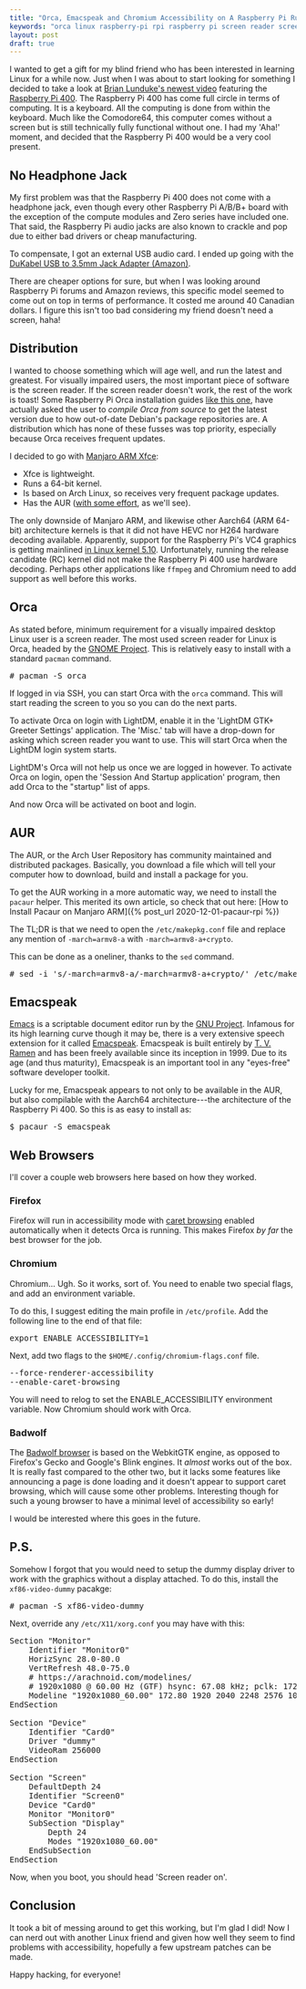 ```yaml
---
title: "Orca, Emacspeak and Chromium Accessibility on A Raspberry Pi Running Manjaro ARM"
keywords: "orca linux raspberry-pi rpi raspberry pi screen reader screen-reader 64 bit 64-bit 64bit aarch64 emacs emacspeak manjaro manjaro-arm manjaro-aarch64"
layout: post
draft: true
---
```


I wanted to get a gift for my blind friend who has been interested in learning Linux for a while now.
Just when I was about to start looking for something I decided to take a look at [Brian Lunduke's newest video](https://lbry.tv/@Lunduke:e/raspberry-pi-400-looks-rad:c) featuring the [Raspberry Pi 400](https://www.raspberrypi.org/products/raspberry-pi-400/?resellerType=home).
The Raspberry Pi 400 has come full circle in terms of computing.
It is a keyboard. All the computing is done from within the keyboard.
Much like the Comodore64, this computer comes without a screen but is still technically fully functional without one.
I had my 'Aha!' moment, and decided that the Raspberry Pi 400 would be a very cool present. 

## No Headphone Jack

My first problem was that the Raspberry Pi 400 does not come with a headphone jack,
even though every other Raspberry Pi A/B/B+ board with the exception of the compute modules and Zero series have included one.
That said, the Raspberry Pi audio jacks are also known to crackle and pop due to either bad drivers or cheap manufacturing.

To compensate, I got an external USB audio card.
I ended up going with the [DuKabel USB to 3.5mm Jack Adapter (Amazon)](https://www.amazon.ca/DuKabel-ProSeries-Mic-Supported-Headphone-External/dp/B07RS11M1T/).

There are cheaper options for sure, but when I was looking around Raspberry Pi forums and Amazon reviews, this specific model seemed to come out on top in terms of performance.
It costed me around 40 Canadian dollars.
I figure this isn't too bad considering my friend doesn't need a screen, haha!

## Distribution

I wanted to choose something which will age well, and run the latest and greatest.
For visually impaired users, the most important piece of software is the screen reader. If the screen reader doesn't work, the rest of the work is toast!
Some Raspberry Pi Orca installation guides [like this one](https://techesoterica.com/getting-the-orca-screen-reader-working-on-a-raspberry-pi-4-with-raspbian-buster-and-the-mate-desktop/),
have actually asked the user to _compile Orca from source_ to get the latest version due to how out-of-date Debian's package repositories are.
A distribution which has none of these fusses was top priority,
especially because Orca receives frequent updates.

I decided to go with [Manjaro ARM Xfce](https://manjaro.org/download/#raspberry-pi-4-xfce):

* Xfce is lightweight.
* Runs a 64-bit kernel.
* Is based on Arch Linux, so receives very frequent package updates.
* Has the AUR ([with some effort](#aur), as we'll see).

The only downside of Manjaro ARM, and likewise other Aarch64 (ARM 64-bit) architecture kernels is that it did not have HEVC nor H264 hardware decoding available.
Apparently, support for the Raspberry Pi's VC4 graphics is getting mainlined [in Linux kernel 5.10](https://www.debugpoint.com/2020/12/linux-kernel-5-10-features/).
Unfortunately, running the release candidate (RC) kernel did not make the Raspberry Pi 400 use hardware decoding.
Perhaps other applications like `ffmpeg` and Chromium need to add support as well before this works.

## Orca

As stated before, minimum requirement for a visually impaired desktop Linux user is a screen reader.
The most used screen reader for Linux is Orca, headed by the [GNOME Project](https://wiki.gnome.org/Projects/Orca).
This is relatively easy to install with a standard `pacman` command.

<pre class="terminal">
# pacman -S orca
</pre>

If logged in via SSH, you can start Orca with the `orca` command. This will start reading the screen to you so you can do the next parts.

To activate Orca on login with LightDM, enable it in the 'LightDM GTK+ Greeter Settings' application. The 'Misc.' tab will have a drop-down for asking which screen reader you want to use.
This will start Orca when the LightDM login system starts.

LightDM's Orca will not help us once we are logged in however.
To activate Orca on login, open the 'Session And Startup application' program, then add Orca to the "startup" list of apps.

And now Orca will be activated on boot and login.

## AUR

The AUR, or the Arch User Repository has community maintained and distributed packages.
Basically, you download a file which will tell your computer how to download, build and install a package for you.

To get the AUR working in a more automatic way, we need to install the `pacaur` helper.
This merited its own article, so check that out here:
[How to Install Pacaur on Manjaro ARM]({% post_url 2020-12-01-pacaur-rpi %})

The TL;DR is that we need to open the `/etc/makepkg.conf` file and replace any mention of `-march=armv8-a` with `-march=armv8-a+crypto`.

This can be done as a oneliner, thanks to the `sed` command.

<pre class="terminal">
# sed -i 's/-march=armv8-a/-march=armv8-a+crypto/' /etc/makepkg.conf
</pre>

## Emacspeak

[Emacs](https://www.gnu.org/software/emacs/) is a scriptable document editor run by the [GNU Project](https://gnu.org/).
Infamous for its high learning curve though it may be,
there is a very extensive speech extension for it called [Emacspeak](http://emacspeak.sourceforge.net/).
Emacspeak is built entirely by [T. V. Ramen](https://tvraman.github.io/vita/resume.html) and has been freely available since its inception in 1999.
Due to its age (and thus maturity), Emacspeak is an important tool in any "eyes-free" software developer toolkit.

Lucky for me, Emacspeak appears to not only to be available in the AUR,
but also compilable with the Aarch64 architecture---the architecture of the Raspberry Pi 400.
So this is as easy to install as:

<pre class="terminal">
$ pacaur -S emacspeak
</pre>

## Web Browsers

I'll cover a couple web browsers here based on how they worked.

### Firefox

Firefox will run in accessibility mode with [caret browsing](https://en.wikipedia.org/wiki/Caret_navigation) enabled automatically when it detects Orca is running.
This makes Firefox _by far_ the best browser for the job.

### Chromium

Chromium... Ugh. So it works, sort of.
You need to enable two special flags, and add an environment variable.

To do this, I suggest editing the main profile in `/etc/profile`.
Add the following line to the end of that file:

<pre class="file">
export ENABLE_ACCESSIBILITY=1
</pre>

Next, add two flags to the `$HOME/.config/chromium-flags.conf` file.

<pre class="file">
--force-renderer-accessibility
--enable-caret-browsing
</pre>

You will need to relog to set the ENABLE_ACCESSIBILITY environment variable. Now Chromium should work with Orca.

### Badwolf

The [Badwolf browser](https://www.mankier.com/1/badwolf)
is based on the WebkitGTK engine, as opposed to Firefox's Gecko and Google's Blink engines.
It _almost_ works out of the box. It is really fast compared to the other two,
but it lacks some features like announcing a page is done loading and it doesn't appear to support caret browsing,
which will cause some other problems.
Interesting though for such a young browser to have a minimal level of accessibility so early!

I would be interested where this goes in the future.

## P.S.

Somehow I forgot that you would need to setup the dummy display driver to work with the graphics without a display attached.
To do this, install the `xf86-video-dummy` pacakge:
<pre class="terminal">
# pacman -S xf86-video-dummy
</pre>

Next, override any `/etc/X11/xorg.conf` you may have with this:

<pre class="file">
Section "Monitor"
	Identifier "Monitor0"
	HorizSync 28.0-80.0
	VertRefresh 48.0-75.0
	# https://arachnoid.com/modelines/
	# 1920x1080 @ 60.00 Hz (GTF) hsync: 67.08 kHz; pclk: 172.80 MHz
	Modeline "1920x1080_60.00" 172.80 1920 2040 2248 2576 1080 1081 1084 1118 -HSync +Vsync
EndSection

Section "Device"
	Identifier "Card0"
	Driver "dummy"
	VideoRam 256000
EndSection

Section "Screen"
	DefaultDepth 24
	Identifier "Screen0"
	Device "Card0"
	Monitor "Monitor0"
	SubSection "Display"
		Depth 24
		Modes "1920x1080_60.00"
	EndSubSection
EndSection
</pre>

Now, when you boot, you should head 'Screen reader on'.

## Conclusion

It took a bit of messing around to get this working, but I'm glad I did!
Now I can nerd out with another Linux friend and given how well they seem to find problems with accessibility, hopefully a few upstream patches can be made.

Happy hacking, for everyone!
